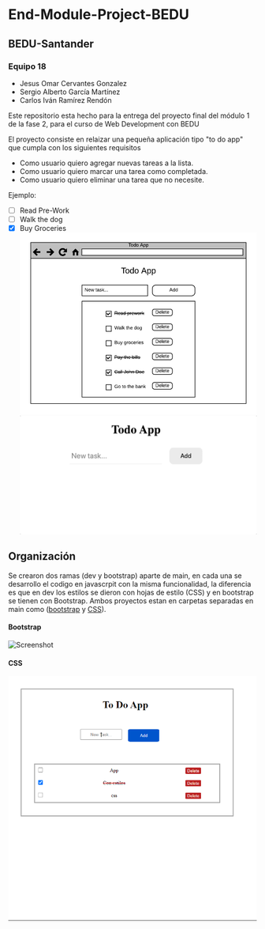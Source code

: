 # End-Module-Project-BEDU
## BEDU-Santander
### Equipo 18
- Jesus Omar Cervantes Gonzalez
- Sergio Alberto García Martínez
- Carlos Iván Ramírez Rendón


Este repositorio esta hecho para la entrega del proyecto final del módulo 1 de la fase 2, para el curso de Web Development con BEDU

El proyecto consiste en relaizar una pequeña aplicación tipo "to do app" que cumpla con los siguientes requisitos 

- Como usuario quiero agregar nuevas tareas a la lista.
- Como usuario quiero marcar una tarea como completada.
- Como usuario quiero eliminar una tarea que no necesite.

Ejemplo:

- [ ] Read Pre-Work
- [ ] Walk the dog
- [x] Buy Groceries
![Screenshot](/img/mockup.png)
![Screenshot](/img/unnamed.gif)

## Organización

Se crearon dos ramas (dev y bootstrap) aparte de main, en cada una se desarrollo el codigo en javascrpit con la misma funcionalidad, la diferencia es que en dev los estilos se dieron con hojas de estilo (CSS) y en bootstrap se tienen con Bootstrap. Ambos proyectos estan en carpetas separadas en main como ([bootstrap](./bootstrap) y [CSS](./withcss)).

#### Bootstrap
![Screenshot](/img/.png)

#### CSS
![Screenshot](/img/App-css.png)













